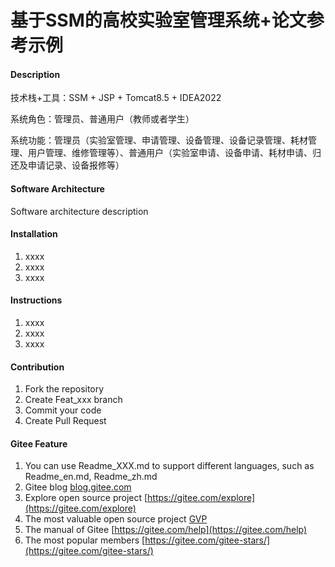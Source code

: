 # 基于SSM的高校实验室管理系统+论文参考示例

#### Description
技术栈+工具：SSM + JSP + Tomcat8.5 + IDEA2022

系统角色：管理员、普通用户（教师或者学生）

系统功能：管理员（实验室管理、申请管理、设备管理、设备记录管理、耗材管理、用户管理、维修管理等）、普通用户（实验室申请、设备申请、耗材申请、归还及申请记录、设备报修等）


#### Software Architecture
Software architecture description

#### Installation

1.  xxxx
2.  xxxx
3.  xxxx

#### Instructions

1.  xxxx
2.  xxxx
3.  xxxx

#### Contribution

1.  Fork the repository
2.  Create Feat_xxx branch
3.  Commit your code
4.  Create Pull Request


#### Gitee Feature

1.  You can use Readme\_XXX.md to support different languages, such as Readme\_en.md, Readme\_zh.md
2.  Gitee blog [blog.gitee.com](https://blog.gitee.com)
3.  Explore open source project [https://gitee.com/explore](https://gitee.com/explore)
4.  The most valuable open source project [GVP](https://gitee.com/gvp)
5.  The manual of Gitee [https://gitee.com/help](https://gitee.com/help)
6.  The most popular members  [https://gitee.com/gitee-stars/](https://gitee.com/gitee-stars/)
